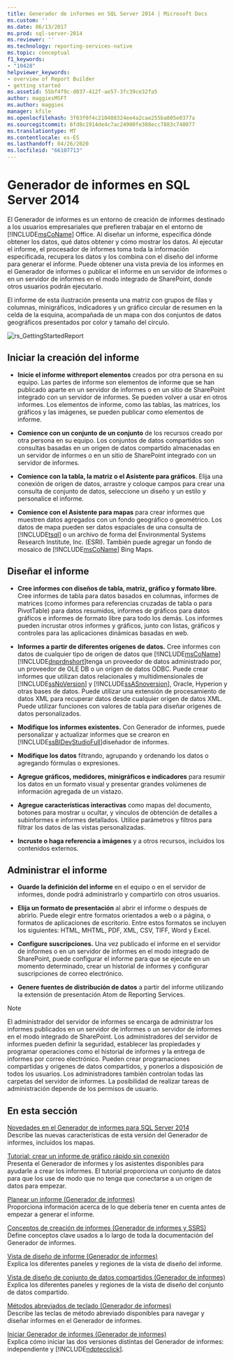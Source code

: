 ```yaml
---
title: Generador de informes en SQL Server 2014 | Microsoft Docs
ms.custom: ''
ms.date: 06/13/2017
ms.prod: sql-server-2014
ms.reviewer: ''
ms.technology: reporting-services-native
ms.topic: conceptual
f1_keywords:
- "10428"
helpviewer_keywords:
- overview of Report Builder
- getting started
ms.assetid: 55bf4f9c-d037-412f-ae57-3fc39ce32fa5
author: maggiesMSFT
ms.author: maggies
manager: kfile
ms.openlocfilehash: 3f03f0f4c210408324ee4a2cae255ba805e0377a
ms.sourcegitcommit: 6fd8c1914de4c7ac24900fe388ecc7883c740077
ms.translationtype: MT
ms.contentlocale: es-ES
ms.lasthandoff: 04/26/2020
ms.locfileid: "66107713"
---
```

# <a name="report-builder-in-sql-server-2014"></a>Generador de informes en SQL Server 2014
  El Generador de informes es un entorno de creación de informes destinado a los usuarios empresariales que prefieren trabajar en el entorno de [!INCLUDE[msCoName](../../../includes/msconame-md.md)] Office. Al diseñar un informe, especifica dónde obtener los datos, qué datos obtener y cómo mostrar los datos. Al ejecutar el informe, el procesador de informes toma toda la información especificada, recupera los datos y los combina con el diseño del informe para generar el informe. Puede obtener una vista previa de los informes en el Generador de informes o publicar el informe en un servidor de informes o en un servidor de informes en el modo integrado de SharePoint, donde otros usuarios podrán ejecutarlo.  
  
 El informe de esta ilustración presenta una matriz con grupos de filas y columnas, minigráficos, indicadores y un gráfico circular de resumen en la celda de la esquina, acompañada de un mapa con dos conjuntos de datos geográficos presentados por color y tamaño del círculo.  
  
 ![rs_GettingStartedReport](../media/rs-gettingstartedreport.gif "rs_GettingStartedReport")  
  
##  <a name="jump-start-report-creation"></a><a name="JumpStartReptCreation"></a> Iniciar la creación del informe  
  
-   **Inicie el informe withreport elementos** creados por otra persona en su equipo. Las partes de informe son elementos de informe que se han publicado aparte en un servidor de informes o en un sitio de SharePoint integrado con un servidor de informes. Se pueden volver a usar en otros informes. Los elementos de informe, como las tablas, las matrices, los gráficos y las imágenes, se pueden publicar como elementos de informe.  
  
-   **Comience con un conjunto de un conjunto** de los recursos creado por otra persona en su equipo. Los conjuntos de datos compartidos son consultas basadas en un origen de datos compartido almacenadas en un servidor de informes o en un sitio de SharePoint integrado con un servidor de informes.  
  
-   **Comience con la tabla, la matriz o el Asistente para gráficos**. Elija una conexión de origen de datos, arrastre y coloque campos para crear una consulta de conjunto de datos, seleccione un diseño y un estilo y personalice el informe.  
  
-   **Comience con el Asistente para mapas** para crear informes que muestren datos agregados con un fondo geográfico o geométrico. Los datos de mapa pueden ser datos espaciales de una consulta de [!INCLUDE[tsql](../../includes/tsql-md.md)] o un archivo de forma del Environmental Systems Research Institute, Inc. (ESRI). También puede agregar un fondo de mosaico de [!INCLUDE[msCoName](../../../includes/msconame-md.md)] Bing Maps.  
  

  
##  <a name="design-your-report"></a><a name="DesignRept"></a> Diseñar el informe  
  
-   **Cree informes con diseños de tabla, matriz, gráfico y formato libre.** Cree informes de tabla para datos basados en columnas, informes de matrices (como informes para referencias cruzadas de tabla o para PivotTable) para datos resumidos, informes de gráficos para datos gráficos e informes de formato libre para todo los demás. Los informes pueden incrustar otros informes y gráficos, junto con listas, gráficos y controles para las aplicaciones dinámicas basadas en web.  
  
-   **Informes a partir de diferentes orígenes de datos.** Cree informes con datos de cualquier tipo de origen de datos que [!INCLUDE[msCoName](../../../includes/msconame-md.md)] [!INCLUDE[dnprdnshort](../../includes/dnprdnshort-md.md)]tenga un proveedor de datos administrado por, un proveedor de OLE DB o un origen de datos ODBC. Puede crear informes que utilizan datos relacionales y multidimensionales de [!INCLUDE[ssNoVersion](../../includes/ssnoversion-md.md)] y [!INCLUDE[ssASnoversion](../../includes/ssasnoversion-md.md)], Oracle, Hyperion y otras bases de datos. Puede utilizar una extensión de procesamiento de datos XML para recuperar datos desde cualquier origen de datos XML. Puede utilizar funciones con valores de tabla para diseñar orígenes de datos personalizados.  
  
-   **Modifique los informes existentes.** Con Generador de informes, puede personalizar y actualizar informes que se crearon en [!INCLUDE[ssBIDevStudioFull](../../includes/ssbidevstudiofull-md.md)]diseñador de informes.  
  
-   **Modifique los datos** filtrando, agrupando y ordenando los datos o agregando fórmulas o expresiones.  
  
-   **Agregue gráficos, medidores, minigráficos e indicadores** para resumir los datos en un formato visual y presentar grandes volúmenes de información agregada de un vistazo.  
  
-   **Agregue características interactivas** como mapas del documento, botones para mostrar u ocultar, y vínculos de obtención de detalles a subinformes e informes detallados. Utilice parámetros y filtros para filtrar los datos de las vistas personalizadas.  
  
-   **Incruste o haga referencia a imágenes** y a otros recursos, incluidos los contenidos externos.  
  

  
##  <a name="manage-your-report"></a><a name="ManageRpt"></a> Administrar el informe  
  
-   **Guarde la definición del informe** en el equipo o en el servidor de informes, donde podrá administrarlo y compartirlo con otros usuarios.  
  
-   **Elija un formato de presentación** al abrir el informe o después de abrirlo. Puede elegir entre formatos orientados a web o a página, o formatos de aplicaciones de escritorio. Entre estos formatos se incluyen los siguientes: HTML, MHTML, PDF, XML, CSV, TIFF, Word y Excel.  
  
-   **Configure suscripciones.** Una vez publicado el informe en el servidor de informes o en un servidor de informes en el modo integrado de SharePoint, puede configurar el informe para que se ejecute en un momento determinado, crear un historial de informes y configurar suscripciones de correo electrónico.  
  
-   **Genere fuentes de distribución de datos** a partir del informe utilizando la extensión de presentación Atom de Reporting Services.  
  
> [!NOTE]  
>  El administrador del servidor de informes se encarga de administrar los informes publicados en un servidor de informes o un servidor de informes en el modo integrado de SharePoint. Los administradores del servidor de informes pueden definir la seguridad, establecer las propiedades y programar operaciones como el historial de informes y la entrega de informes por correo electrónico. Pueden crear programaciones compartidas y orígenes de datos compartidos, y ponerlos a disposición de todos los usuarios. Los administradores también controlan todas las carpetas del servidor de informes. La posibilidad de realizar tareas de administración depende de los permisos de usuario.  
  

  
##  <a name="in-this-section"></a><a name="InThisSection"></a>En esta sección  
 [Novedades en el Generador de informes para SQL Server 2014](../what-s-new-in-report-builder-for-sql-server-2014.md)  
 Describe las nuevas características de esta versión del Generador de informes, incluidos los mapas.  
  
 [Tutorial: crear un informe de gráfico rápido sin conexión](tutorial-create-a-quick-chart-report-offline-report-builder.md)  
 Presenta el Generador de informes y los asistentes disponibles para ayudarle a crear los informes. El tutorial proporciona un conjunto de datos para que los use de modo que no tenga que conectarse a un origen de datos para empezar.  
  
 [Planear un informe &#40;Generador de informes&#41;](../report-design/planning-a-report-report-builder.md)  
 Proporciona información acerca de lo que debería tener en cuenta antes de empezar a generar el informe.  
  
 [Conceptos de creación de informes &#40;Generador de informes y SSRS&#41;](../report-design/report-authoring-concepts-report-builder-and-ssrs.md)  
 Define conceptos clave usados a lo largo de toda la documentación del Generador de informes.  
  
 [Vista de diseño de informe &#40;Generador de informes&#41;](report-design-view-report-builder.md)  
 Explica los diferentes paneles y regiones de la vista de diseño del informe.  
  
 [Vista de diseño de conjunto de datos compartidos &#40;Generador de informes&#41;](shared-dataset-design-view-report-builder.md)  
 Explica los diferentes paneles y regiones de la vista de diseño del conjunto de datos compartido.  
  
 [Métodos abreviados de teclado &#40;Generador de informes&#41;](keyboard-shortcuts-report-builder.md)  
 Describe las teclas de método abreviado disponibles para navegar y diseñar informes en el Generador de informes.  
  
 [Iniciar Generador de informes &#40;Generador de informes&#41;](start-report-builder.md)  
 Explica cómo iniciar las dos versiones distintas del Generador de informes: independiente y [!INCLUDE[ndptecclick](../../includes/ndptecclick-md.md)].  
  
  
